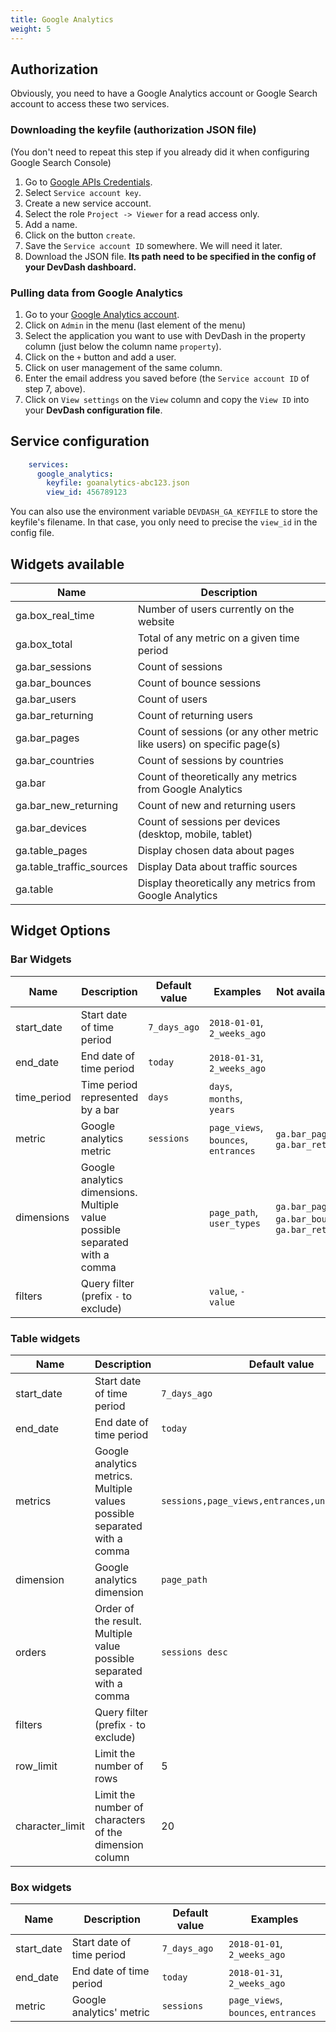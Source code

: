 ```yaml
---
title: Google Analytics
weight: 5 
---
```


## Authorization

Obviously, you need to have a Google Analytics account or Google Search account to access these two services.

### Downloading the keyfile (authorization JSON file)

(You don't need to repeat this step if you already did it when configuring Google Search Console)

1. Go to [Google APIs Credentials](https://console.developers.google.com/apis/api/webmasters.googleapis.com/credentials).
2. Select `Service account key`.
3. Create a new service account.
4. Select the role `Project -> Viewer` for a read access only.
5. Add a name.
6. Click on the button `create`.
7. Save the `Service account ID` somewhere. We will need it later.
8. Download the JSON file. **Its path need to be specified in the config of your DevDash dashboard.**

### Pulling data from Google Analytics

1. Go to your [Google Analytics account](https://search.google.com/search-console/users).
2. Click on `Admin` in the menu (last element of the menu)
3. Select the application you want to use with DevDash in the property column (just below the column name `property`).
4. Click on the `+` button and add a user.
5. Click on user management of the same column.
6. Enter the email address you saved before (the `Service account ID` of step 7, above).
7. Click on `View settings` on the `View` column and copy the `View ID` into your **DevDash configuration file**.

## Service configuration

```yml
    services:
      google_analytics:
        keyfile: goanalytics-abc123.json
        view_id: 456789123
```

You can also use the environment variable `DEVDASH_GA_KEYFILE` to store the keyfile's filename. In that case, you only need to precise the `view_id` in the config file.

## Widgets available

| Name                           | Description                                                              |
| ------------------------------ | ------------------------------------------------------------------------ |
| ga.box_real_time               | Number of users currently on the website                                 |
| ga.box_total                   | Total of any metric on a given time period                               |
| ga.bar_sessions                | Count of sessions                                                        |
| ga.bar_bounces                 | Count of bounce sessions                                                 |
| ga.bar_users                   | Count of users                                                           |
| ga.bar_returning               | Count of returning users                                                 |
| ga.bar_pages                   | Count of sessions (or any other metric like users) on specific page(s)   |
| ga.bar_countries               | Count of sessions by countries                                           |
| ga.bar                         | Count of theoretically any metrics from Google Analytics                 |
| ga.bar_new_returning           | Count of new and returning users                                         |
| ga.bar_devices                 | Count of sessions per devices (desktop, mobile, tablet)                  |
| ga.table_pages                 | Display chosen data about pages                                          |
| ga.table_traffic_sources       | Display Data about traffic sources                                       |
| ga.table                       | Display theoretically any metrics from Google Analytics                  |

## Widget Options

### Bar Widgets

| Name            | Description                                                                    | Default value     | Examples                                 | Not available for                                        |
| --------------- | -----------------------------------------------------------------------------  | ----------------- | ---------------------------------------- | -------------------------------------------------------- |
| start_date      | Start date of time period                                                      | `7_days_ago`      | `2018-01-01`, `2_weeks_ago`              |                                                          |
| end_date        | End date of time period                                                        | `today`           | `2018-01-31`, `2_weeks_ago`              |                                                          |
| time_period     | Time period represented by a bar                                               | `days`            | `days`, `months`, `years`                |                                                          |
| metric          | Google analytics metric                                                        | `sessions`        | `page_views`, `bounces`, `entrances`     | `ga.bar_pages`, `ga.bar_returning`                       |
| dimensions      | Google analytics dimensions. Multiple value possible separated with a comma    |                   | `page_path`, `user_types`                | `ga.bar_pages`, `ga.bar_bounces`, `ga.bar_returning`     |
| filters         | Query filter (prefix `-` to exclude)                                           |                   | `value`, `-value`                        |                                                          |

### Table widgets

| Name            | Description                                                                    | Default value                                     | Examples                                     | Not used by                |
|-----------------|--------------------------------------------------------------------------------|---------------------------------------------------|----------------------------------------------|----------------------------|
| start_date      | Start date of time period                                                      | `7_days_ago`                                      | `2018-01-01`, `2_weeks_ago`                  |                            |
| end_date        | End date of time period                                                        | `today`                                           | `2018-01-31`, `2_weeks_ago`                  |                            |
| metrics         | Google analytics metrics. Multiple values possible separated with a comma      | `sessions,page_views,entrances,unique_page_views` | `bounces,sessions`, `entrances`              |                            |
| dimension       | Google analytics dimension                                                     | `page_path`                                       | `2018-01-31`, `2_weeks_ago`                  | `ga.table_traffic_sources` |
| orders          | Order of the result. Multiple value possible separated with a comma            | `sessions desc`                                   | `sessions desc,page_views asc`. `page_views` |                            |
| filters         | Query filter (prefix `-` to exclude)                                           |                                                   | `value`, `-value`                            |                            |
| row_limit       | Limit the number of rows                                                       | 5                                                 | 5, 100                                       |                            |
| character_limit | Limit the number of characters of the dimension column                         | 20                                                | 100, 200                                     |                            |

### Box widgets

| Name             | Description                                                                    | Default value   | Examples                               |
|------------------|--------------------------------------------------------------------------------|-----------------|----------------------------------------|
| start_date       | Start date of time period                                                      | `7_days_ago`    | `2018-01-01`, `2_weeks_ago`            |
| end_date         | End date of time period                                                        | `today`         | `2018-01-31`, `2_weeks_ago`            |
| metric           | Google analytics' metric                                                       | `sessions`      | `page_views`, `bounces`, `entrances`   |
